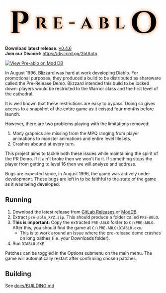 ![Pre-ablo Banner](docs/banner.png)

**Download latest release:** [v0.4.6](https://gitlab.com/moralbacteria/diablo-prdemo-patches/-/releases)  
**Join our Discord:** https://discord.gg/2btAntp

<a href="https://www.moddb.com/mods/pre-ablo" title="View Pre-ablo on Mod DB" target="_blank"><img src="https://button.moddb.com/rating/medium/mods/46670.png" alt="View Pre-ablo on Mod DB" /></a>

In August 1996, Blizzard was hard at work developing Diablo. For promotional
purposes, they produced a build to be distributed as shareware called the
Pre-Release Demo. Blizzard intended this build to be locked down: players would
be restricted to the Warrior class and the first level of the cathedral.

It is well known that these restrictions are easy to bypass. Doing so gives
access to a snapshot of the entire game as it existed four months before launch.

However, there are two problems playing with the limitations removed:

 1. Many graphics are missing from the MPQ ranging from player animations to
    monster animations and entire level tilesets.
 2. Crashes abound at every turn.

This project aims to tackle both these issues while maintaining the spirit of
the PR Demo. If it ain't broke then we won't fix it. If something stops the
player from getting to level 16 then we will analyze and address.

Bugs are expected since, in August 1996, the game was actively under
development. These bugs are left in to be faithful to the state of the game as
it was being developed.

## Running

 1. Download the latest release from [GitLab Releases](https://gitlab.com/moralbacteria/diablo-prdemo-patches/-/releases) or [ModDB](https://www.moddb.com/mods/pre-ablo/downloads)
 2. Extract `pre-ablo_XYZ.zip`. This should produce a folder called `PRE-ABLO`.
 3. **This is important:** Copy the extracted `PRE-ABLO` folder to `C:\PRE-ABLO`. After this, you should find the game at `C:\PRE-ABLO\DIABLO.exe`.
      * This is to work around an issue where the pre-release demo crashes on long pathes (i.e. your Downloads folder).
 4. Run `DIABLO.EXE`

Patches can be toggled in the Options submenu on the main menu. The game will automatically restart after confirming chosen patches.

## Building

See [docs/BUILDING.md](docs/BUILDING.md)
